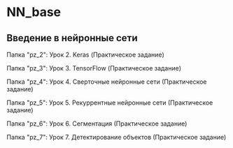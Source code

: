 # NN_base
## Введение в нейронные сети

Папка "pz_2": Урок 2. Keras (Практическое задание)

Папка "pz_3": Урок 3. TensorFlow (Практическое задание)

Папка "pz_4": Урок 4. Сверточные нейронные сети (Практическое задание)

Папка "pz_5": Урок 5. Рекуррентные нейронные сети (Практическое задание)

Папка "pz_6": Урок 6. Сегментация (Практическое задание)

Папка "pz_7": Урок 7. Детектирование объектов (Практическое задание)
